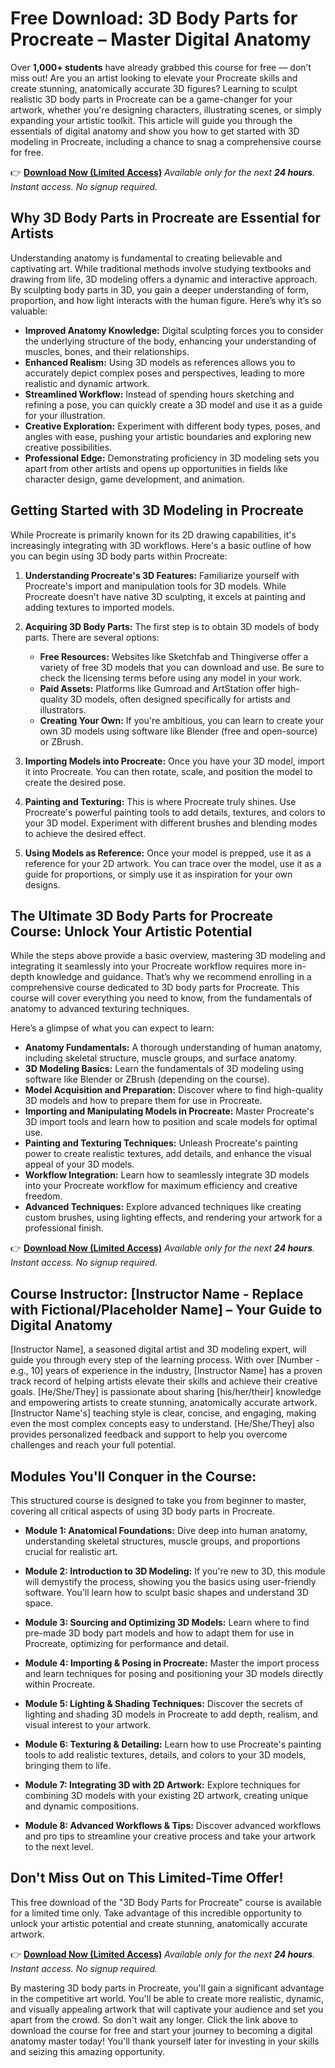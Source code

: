 # Free Download: 3D Body Parts for Procreate – Master Digital Anatomy

Over **1,000+ students** have already grabbed this course for free — don’t miss out!
Are you an artist looking to elevate your Procreate skills and create stunning, anatomically accurate 3D figures? Learning to sculpt realistic 3D body parts in Procreate can be a game-changer for your artwork, whether you're designing characters, illustrating scenes, or simply expanding your artistic toolkit. This article will guide you through the essentials of digital anatomy and show you how to get started with 3D modeling in Procreate, including a chance to snag a comprehensive course for free.

👉 [**Download Now (Limited Access)**](https://udemywork.com/3d-body-parts-for-procreate)
_Available only for the next **24 hours**. Instant access. No signup required._

## Why 3D Body Parts in Procreate are Essential for Artists

Understanding anatomy is fundamental to creating believable and captivating art. While traditional methods involve studying textbooks and drawing from life, 3D modeling offers a dynamic and interactive approach. By sculpting body parts in 3D, you gain a deeper understanding of form, proportion, and how light interacts with the human figure. Here’s why it’s so valuable:

*   **Improved Anatomy Knowledge:** Digital sculpting forces you to consider the underlying structure of the body, enhancing your understanding of muscles, bones, and their relationships.
*   **Enhanced Realism:** Using 3D models as references allows you to accurately depict complex poses and perspectives, leading to more realistic and dynamic artwork.
*   **Streamlined Workflow:** Instead of spending hours sketching and refining a pose, you can quickly create a 3D model and use it as a guide for your illustration.
*   **Creative Exploration:** Experiment with different body types, poses, and angles with ease, pushing your artistic boundaries and exploring new creative possibilities.
*   **Professional Edge:** Demonstrating proficiency in 3D modeling sets you apart from other artists and opens up opportunities in fields like character design, game development, and animation.

## Getting Started with 3D Modeling in Procreate

While Procreate is primarily known for its 2D drawing capabilities, it's increasingly integrating with 3D workflows. Here's a basic outline of how you can begin using 3D body parts within Procreate:

1.  **Understanding Procreate's 3D Features:** Familiarize yourself with Procreate's import and manipulation tools for 3D models. While Procreate doesn't have native 3D sculpting, it excels at painting and adding textures to imported models.

2.  **Acquiring 3D Body Parts:** The first step is to obtain 3D models of body parts. There are several options:
    *   **Free Resources:** Websites like Sketchfab and Thingiverse offer a variety of free 3D models that you can download and use. Be sure to check the licensing terms before using any model in your work.
    *   **Paid Assets:** Platforms like Gumroad and ArtStation offer high-quality 3D models, often designed specifically for artists and illustrators.
    *   **Creating Your Own:** If you're ambitious, you can learn to create your own 3D models using software like Blender (free and open-source) or ZBrush.

3.  **Importing Models into Procreate:** Once you have your 3D model, import it into Procreate. You can then rotate, scale, and position the model to create the desired pose.

4.  **Painting and Texturing:** This is where Procreate truly shines. Use Procreate's powerful painting tools to add details, textures, and colors to your 3D model. Experiment with different brushes and blending modes to achieve the desired effect.

5.  **Using Models as Reference:** Once your model is prepped, use it as a reference for your 2D artwork. You can trace over the model, use it as a guide for proportions, or simply use it as inspiration for your own designs.

## The Ultimate 3D Body Parts for Procreate Course: Unlock Your Artistic Potential

While the steps above provide a basic overview, mastering 3D modeling and integrating it seamlessly into your Procreate workflow requires more in-depth knowledge and guidance. That’s why we recommend enrolling in a comprehensive course dedicated to 3D body parts for Procreate. This course will cover everything you need to know, from the fundamentals of anatomy to advanced texturing techniques.

Here’s a glimpse of what you can expect to learn:

*   **Anatomy Fundamentals:** A thorough understanding of human anatomy, including skeletal structure, muscle groups, and surface anatomy.
*   **3D Modeling Basics:** Learn the fundamentals of 3D modeling using software like Blender or ZBrush (depending on the course).
*   **Model Acquisition and Preparation:** Discover where to find high-quality 3D models and how to prepare them for use in Procreate.
*   **Importing and Manipulating Models in Procreate:** Master Procreate's 3D import tools and learn how to position and scale models for optimal use.
*   **Painting and Texturing Techniques:** Unleash Procreate's painting power to create realistic textures, add details, and enhance the visual appeal of your 3D models.
*   **Workflow Integration:** Learn how to seamlessly integrate 3D models into your Procreate workflow for maximum efficiency and creative freedom.
*   **Advanced Techniques:** Explore advanced techniques like creating custom brushes, using lighting effects, and rendering your artwork for a professional finish.

👉 [**Download Now (Limited Access)**](https://udemywork.com/3d-body-parts-for-procreate)
_Available only for the next **24 hours**. Instant access. No signup required._

## Course Instructor: [Instructor Name - Replace with Fictional/Placeholder Name] – Your Guide to Digital Anatomy

[Instructor Name], a seasoned digital artist and 3D modeling expert, will guide you through every step of the learning process. With over [Number - e.g., 10] years of experience in the industry, [Instructor Name] has a proven track record of helping artists elevate their skills and achieve their creative goals. [He/She/They] is passionate about sharing [his/her/their] knowledge and empowering artists to create stunning, anatomically accurate artwork. [Instructor Name's] teaching style is clear, concise, and engaging, making even the most complex concepts easy to understand. [He/She/They] also provides personalized feedback and support to help you overcome challenges and reach your full potential.

## Modules You'll Conquer in the Course:

This structured course is designed to take you from beginner to master, covering all critical aspects of using 3D body parts in Procreate.

*   **Module 1: Anatomical Foundations:** Dive deep into human anatomy, understanding skeletal structures, muscle groups, and proportions crucial for realistic art.

*   **Module 2: Introduction to 3D Modeling:** If you're new to 3D, this module will demystify the process, showing you the basics using user-friendly software. You'll learn how to sculpt basic shapes and understand 3D space.

*   **Module 3: Sourcing and Optimizing 3D Models:** Learn where to find pre-made 3D body part models and how to adapt them for use in Procreate, optimizing for performance and detail.

*   **Module 4: Importing & Posing in Procreate:** Master the import process and learn techniques for posing and positioning your 3D models directly within Procreate.

*   **Module 5: Lighting & Shading Techniques:** Discover the secrets of lighting and shading 3D models in Procreate to add depth, realism, and visual interest to your artwork.

*   **Module 6: Texturing & Detailing:** Learn how to use Procreate's painting tools to add realistic textures, details, and colors to your 3D models, bringing them to life.

*   **Module 7: Integrating 3D with 2D Artwork:** Explore techniques for combining 3D models with your existing 2D artwork, creating unique and dynamic compositions.

*   **Module 8: Advanced Workflows & Tips:** Discover advanced workflows and pro tips to streamline your creative process and take your artwork to the next level.

## Don't Miss Out on This Limited-Time Offer!

This free download of the "3D Body Parts for Procreate" course is available for a limited time only. Take advantage of this incredible opportunity to unlock your artistic potential and create stunning, anatomically accurate artwork.

👉 [**Download Now (Limited Access)**](https://udemywork.com/3d-body-parts-for-procreate)
_Available only for the next **24 hours**. Instant access. No signup required._

By mastering 3D body parts in Procreate, you'll gain a significant advantage in the competitive art world. You'll be able to create more realistic, dynamic, and visually appealing artwork that will captivate your audience and set you apart from the crowd. So don't wait any longer. Click the link above to download the course for free and start your journey to becoming a digital anatomy master today! You'll thank yourself later for investing in your skills and seizing this amazing opportunity.
